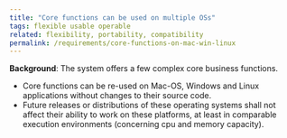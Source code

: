 ```yaml
---
title: "Core functions can be used on multiple OSs"
tags: flexible usable operable
related: flexibility, portability, compatibility
permalink: /requirements/core-functions-on-mac-win-linux
---
```


<div class="quality-requirement" markdown="1">

**Background**: The system offers a few complex core business functions.

* Core functions can be re-used on Mac-OS, Windows and Linux applications without changes to their source code.
* Future releases or distributions of these operating systems shall not affect their ability to work on these platforms, at least in comparable execution environments (concerning cpu and memory capacity).

</div><br>




